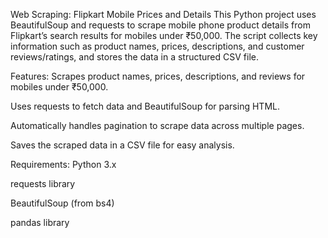 Web Scraping: Flipkart Mobile Prices and Details
This Python project uses BeautifulSoup and requests to scrape mobile phone product details from Flipkart’s search results for mobiles under ₹50,000. The script collects key information such as product names, prices, descriptions, and customer reviews/ratings, and stores the data in a structured CSV file.

Features:
Scrapes product names, prices, descriptions, and reviews for mobiles under ₹50,000.

Uses requests to fetch data and BeautifulSoup for parsing HTML.

Automatically handles pagination to scrape data across multiple pages.

Saves the scraped data in a CSV file for easy analysis.

Requirements:
Python 3.x

requests library

BeautifulSoup (from bs4)

pandas library
